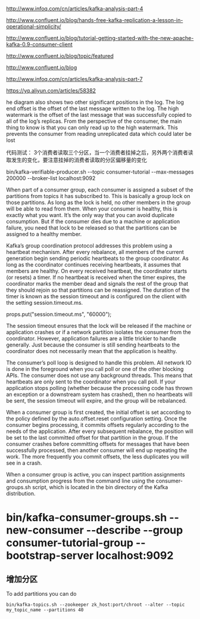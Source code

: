 http://www.infoq.com/cn/articles/kafka-analysis-part-4

http://www.confluent.io/blog/hands-free-kafka-replication-a-lesson-in-operational-simplicity/

http://www.confluent.io/blog/tutorial-getting-started-with-the-new-apache-kafka-0.9-consumer-client

http://www.confluent.io/blog/topic/featured

http://www.confluent.io/blog

http://www.infoq.com/cn/articles/kafka-analysis-part-7

https://yq.aliyun.com/articles/58382

he diagram also shows two other significant positions in the log. The log end offset is the offset of the last message written to the log.
The high watermark is the offset of the last message that was successfully copied to all of the log’s replicas.
 From the perspective of the consumer, the main thing to know is that you can only read up to the high watermark.
 This prevents the consumer from reading unreplicated data which could later be lost

代码测试：
3个消费者读取三个分区，当一个消费者挂掉之后，另外两个消费者读取发生的变化，要注意挂掉的消费者读取的分区偏移量的变化


bin/kafka-verifiable-producer.sh --topic consumer-tutorial --max-messages 200000 --broker-list localhost:9092


When part of a consumer group, each consumer is assigned a subset of the partitions from topics it has subscribed to. This is basically a group lock on those partitions. As long as the lock is held, no other members in the group will be able to read from them. When your consumer is healthy, this is exactly what you want. It’s the only way that you can avoid duplicate consumption. But if the consumer dies due to a machine or application failure, you need that lock to be released so that the partitions can be assigned to a healthy member.

Kafka’s group coordination protocol addresses this problem using a heartbeat mechanism. After every rebalance, all members of the current generation begin sending periodic heartbeats to the group coordinator. As long as the coordinator continues receiving heartbeats, it assumes that members are healthy. On every received heartbeat, the coordinator starts (or resets) a timer. If no heartbeat is received when the timer expires, the coordinator marks the member dead and signals the rest of the group that they should rejoin so that partitions can be reassigned. The duration of the timer is known as the session timeout and is configured on the client with the setting session.timeout.ms.

props.put("session.timeout.ms", "60000");

The session timeout ensures that the lock will be released if the machine or application crashes or if a network partition isolates the consumer from the coordinator. However, application failures are a little trickier to handle generally. Just because the consumer is still sending heartbeats to the coordinator does not necessarily mean that the application is healthy.

The consumer’s poll loop is designed to handle this problem. All network IO is done in the foreground when you call poll or one of the other blocking APIs. The consumer does not use any background threads. This means that heartbeats are only sent to the coordinator when you call poll. If your application stops polling (whether because the processing code has thrown an exception or a downstream system has crashed), then no heartbeats will be sent, the session timeout will expire, and the group will be rebalanced.

When a consumer group is first created, the initial offset is set according to the policy defined by the auto.offset.reset configuration setting. Once the consumer begins processing, it commits offsets regularly according to the needs of the application. After every subsequent rebalance, the position will be set to the last committed offset for that partition in the group. If the consumer crashes before committing offsets for messages that have been successfully processed, then another consumer will end up repeating the work. The more frequently you commit offsets, the less duplicates you will see in a crash.



When a consumer group is active, you can inspect partition assignments and consumption progress from the command line using the consumer-groups.sh script, which is located in the bin directory of the Kafka distribution.

# bin/kafka-consumer-groups.sh --new-consumer --describe --group consumer-tutorial-group --bootstrap-server localhost:9092


## 增加分区
To add partitions you can do

    bin/kafka-topics.sh --zookeeper zk_host:port/chroot --alter --topic my_topic_name --partitions 40
